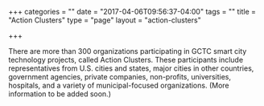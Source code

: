 +++
categories = ""
date = "2017-04-06T09:56:37-04:00"
tags = ""
title = "Action Clusters"
type = "page"
layout = "action-clusters"

+++

There are more than 300 organizations participating in GCTC smart city technology projects, called Action Clusters. These participants include representatives from U.S. cities and states, major cities in other countries, government agencies, private companies, non-profits, universities, hospitals, and a variety of municipal-focused organizations. (More information to be added soon.)


